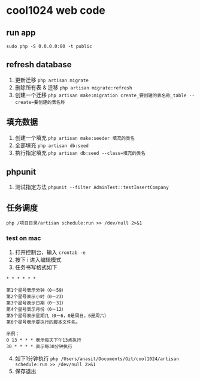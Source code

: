 # cool1024 web code

## run app
`sudo php -S 0.0.0.0:80 -t public`

## refresh database
1. 更新迁移
`php artisan migrate`
2. 删除所有表 & 迁移
`php artisan migrate:refresh`
3. 创建一个迁移
`php artisan make:migration create_要创建的表名称_table --create=要创建的表名称`

## 填充数据
1. 创建一个填充
`php artisan make:seeder 填充的类名`
2. 全部填充
`php artisan db:seed`
3. 执行指定填充
`php artisan db:seed --class=填充的类名`
## phpunit
1. 测试指定方法
`phpunit --filter AdminTest::testInsertCompany`

## 任务调度
`php /项目目录/artisan schedule:run >> /dev/null 2>&1`
### test on mac
1. 打开控制台，输入 `crontab -e`
2. 按下 i 进入编辑模式
3. 任务书写格式如下

```
* * * * * *

第1个星号表示分钟（0－59）
第2个星号表示小时（0－23）
第3个星号表示日期（0－31）
第4个星号表示月份（0－12）
第5个星号表示星期几（0－6，0是周日，6是周六）
第6个星号表示要执行的脚本文件名。

示例：
0 13 * * * 表示每天下午13点执行
30 * * * * 表示每30分钟执行
```
4. 如下1分钟执行
`php /Users/anasit/Documents/Git/cool1024/artisan schedule:run >> /dev/null 2>&1`
5. 保存退出
